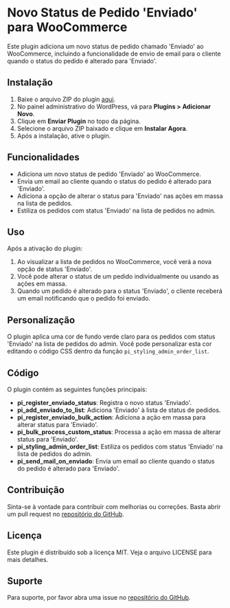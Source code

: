 # Novo Status de Pedido 'Enviado' para WooCommerce

Este plugin adiciona um novo status de pedido chamado 'Enviado' ao WooCommerce, incluindo a funcionalidade de envio de email para o cliente quando o status do pedido é alterado para 'Enviado'.

## Instalação

1. Baixe o arquivo ZIP do plugin [aqui](https://github.com/gneiding/wordpress-woocommerce/blob/main/Woocommerce/novo-status-enviado/novo-status-enviado.zip).
2. No painel administrativo do WordPress, vá para **Plugins > Adicionar Novo**.
3. Clique em **Enviar Plugin** no topo da página.
4. Selecione o arquivo ZIP baixado e clique em **Instalar Agora**.
5. Após a instalação, ative o plugin.

## Funcionalidades

- Adiciona um novo status de pedido 'Enviado' ao WooCommerce.
- Envia um email ao cliente quando o status do pedido é alterado para 'Enviado'.
- Adiciona a opção de alterar o status para 'Enviado' nas ações em massa na lista de pedidos.
- Estiliza os pedidos com status 'Enviado' na lista de pedidos no admin.

## Uso

Após a ativação do plugin:

1. Ao visualizar a lista de pedidos no WooCommerce, você verá a nova opção de status 'Enviado'.
2. Você pode alterar o status de um pedido individualmente ou usando as ações em massa.
3. Quando um pedido é alterado para o status 'Enviado', o cliente receberá um email notificando que o pedido foi enviado.

## Personalização

O plugin aplica uma cor de fundo verde claro para os pedidos com status 'Enviado' na lista de pedidos do admin. Você pode personalizar esta cor editando o código CSS dentro da função `pi_styling_admin_order_list`.

## Código

O plugin contém as seguintes funções principais:

- **pi_register_enviado_status**: Registra o novo status 'Enviado'.
- **pi_add_enviado_to_list**: Adiciona 'Enviado' à lista de status de pedidos.
- **pi_register_enviado_bulk_action**: Adiciona a ação em massa para alterar status para 'Enviado'.
- **pi_bulk_process_custom_status**: Processa a ação em massa de alterar status para 'Enviado'.
- **pi_styling_admin_order_list**: Estiliza os pedidos com status 'Enviado' na lista de pedidos do admin.
- **pi_send_mail_on_enviado**: Envia um email ao cliente quando o status do pedido é alterado para 'Enviado'.

## Contribuição

Sinta-se à vontade para contribuir com melhorias ou correções. Basta abrir um pull request no [repositório do GitHub](https://github.com/gneiding/wordpress-woocommerce).

## Licença

Este plugin é distribuído sob a licença MIT. Veja o arquivo LICENSE para mais detalhes.

## Suporte

Para suporte, por favor abra uma issue no [repositório do GitHub](https://github.com/gneiding/wordpress-woocommerce/issues).

